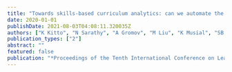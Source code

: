 ```yaml
---
title: "Towards skills-based curriculum analytics: can we automate the recognition of prior learning?"
date: 2020-01-01
publishDate: 2021-08-03T04:08:11.320035Z
authors: ["K Kitto", "N Sarathy", "A Gromov", "M Liu", "K Musial", "SB Shum"]
publication_types: ["2"]
abstract: ""
featured: false
publication: "*Proceedings of the Tenth International Conference on Learning Analytics …*"
---
```


